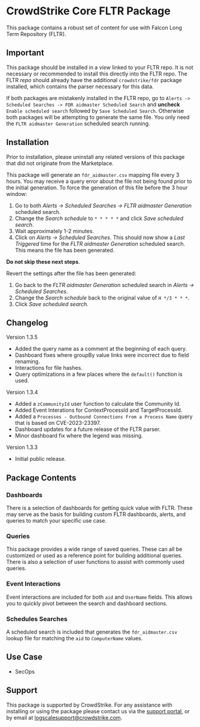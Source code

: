 # CrowdStrike Core FLTR Package

This package contains a robust set of content for use with Falcon Long Term Repository (FLTR). 

## Important

This package should be installed in a *view* linked to your FLTR repo. It is not necessary or recommended to install this directly into the FLTR repo. The FLTR *repo* should already have the additional `crowdstrike/fdr` package installed, which contains the parser necessary for this data.

If both packages are mistakenly installed in the FLTR repo, go to `Alerts -> Scheduled Searches -> FDR aidmaster Scheduled Search` and **uncheck** `Enable scheduled search` followed by `Save Scheduled Search`. Otherwise both packages will be attempting to generate the same file. You only need the `FLTR aidmaster Generation` scheduled search running. 

## Installation

Prior to installation, please uninstall any related versions of this package that did not originate from the Marketplace.

This package will generate an `fdr_aidmaster.csv` mapping file every 3 hours. You may receive a query error about the file not being found prior to the initial generation. To force the generation of this file before the 3 hour window:

1. Go to both *Alerts -> Scheduled Searches -> FLTR aidmaster Generation* scheduled search.
2. Change the *Search schedule* to `* * * * *` and click *Save scheduled search*.
3. Wait approximately 1-2 minutes.
4. Click on *Alerts -> Scheduled Searches*. This should now show a *Last Triggered* time for the *FLTR aidmaster Generation* scheduled search. This means the file has been generated.

**Do not skip these next steps**. 

Revert the settings after the file has been generated:

1. Go back to the *FLTR aidmaster Generation* scheduled search in *Alerts -> Scheduled Searches*.
2. Change the *Search schedule* back to the original value of `H */3 * * *`.
3. Click *Save scheduled search*.

## Changelog

Version 1.3.5
- Added the query name as a comment at the beginning of each query. 
- Dashboard fixes where groupBy value links were incorrect due to field renaming.
- Interactions for file hashes. 
- Query optimizations in a few places where the `default()` function is used. 

Version 1.3.4
- Added a `zCommunityId` user function to calculate the Community Id.
- Added Event Interations for ContextProcessId and TargetProcessId.
- Added a `Processes - Outbound Connections From a Process Name` query that is based on CVE-2023-23397.
- Dashboard updates for a future release of the FLTR parser. 
- Minor dashboard fix where the legend was missing. 

Version 1.3.3
- Initial public release. 

## Package Contents

### Dashboards

There is a selection of dashboards for getting quick value with FLTR. These may serve as the basis for building custom FLTR dashboards, alerts, and queries to match your specific use case.

### Queries

This package provides a wide range of saved queries. These can all be customized or used as a reference point for building additional queries. There is also a selection of user functions to assist with commonly used queries. 

### Event Interactions

Event interactions are included for both `aid` and `UserName` fields. This allows you to quickly pivot between the search and dashboard sections. 

### Schedules Searches

A scheduled search is included that generates the `fdr_aidmaster.csv` lookup file for matching the `aid` to `ComputerName` values. 

## Use Case

- SecOps

## Support

This package is supported by CrowdStrike. For any assistance with installing or using the package please contact us via the [support portal](https://www.crowdstrike.com/products/observability-and-log-management/support/), or by email at logscalesupport@crowdstrike.com.